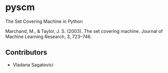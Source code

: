 pyscm
=====

The Set Covering Machine in Python

Marchand, M., & Taylor, J. S. (2003). The set covering machine. Journal of Machine Learning Research, 3, 723–746.


Contributors
--
- Vladana Sagatovici

